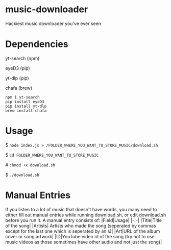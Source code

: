 # music-downloader
Hackiest music downloader you've ever seen

# Dependencies
yt-search (npm)

eyeD3 (pip)

yt-dlp (pip)

chafa (brew)

```
npm i yt-search
pip install eyeD3
pip install yt-dlp
brew install chafa
```

# Usage

$ `node index.js > /FOLDER_WHERE_YOU_WANT_TO_STORE_MUSIC/download.sh`

$ `cd FOLDER_WHERE_YOU_WANT_TO_STORE_MUSIC`

\# `chmod +x download.sh`

$ `./download.sh`

# Manual Entries

If you listen to a lot of music that doesn't have words, you many need to either fill out manual entries while running download.sh, or edit download.sh before you run it. A manual entry consists of:
|Field|Usage|
|-|-|
|Title|Title of the song|
|Artists| Artists who made the song (seperated by commas except for the last one which is seperated by an `&`)|
|Art|URL of the album cover or song artwork|
|ID|YouTube video id of the song (try not to use music videos as those sometimes have other audio and not just the song)|
